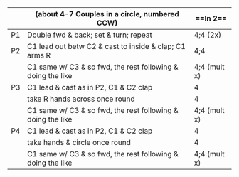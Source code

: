 ||(about 4-7 Couples in a circle, numbered CCW) |==In 2==|
|-----|----|-----|
|P1| Double fwd & back; set & turn; repeat |4;4 (2x)|
|P2| C1 lead out betw C2 & cast to inside & clap; C1 arms R |4;4|
||C1 same w/ C3 & so fwd, the rest following & doing the like |4;4 (mult x)|
|P3| C1 lead & cast as in P2, C1 & C2 clap |4|
||take R hands across once round |4|
||C1 same w/ C3 & so fwd, the rest following & doing the like |4;4 (mult x)|
|P4| C1 lead & cast as in P2, C1 & C2 clap |4|
||take hands & circle once round |4|
||C1 same w/ C3 & so fwd, the rest following & doing the like |4;4 (mult x)|
